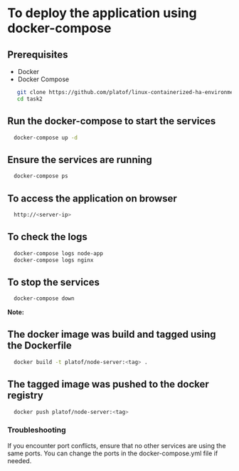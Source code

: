 # To deploy the application using docker-compose 

## Prerequisites

- Docker
- Docker Compose

```sh
   git clone https://github.com/platof/linux-containerized-ha-environment.git
   cd task2
```
## Run the docker-compose to start the services 
```bash
  docker-compose up -d 
```
## Ensure the services are running
```bash
  docker-compose ps
```
## To access the application on browser
```bash
  http://<server-ip>
```
## To check the logs
```bash
  docker-compose logs node-app
  docker-compose logs nginx

```
## To stop the services 
```bash
  docker-compose down 
```
**Note:**
## The docker image was build and tagged  using the Dockerfile
```bash
  docker build -t platof/node-server:<tag> .
```
## The tagged image was pushed to the docker registry
```bash
  docker push platof/node-server:<tag>
```
### Troubleshooting
If you encounter port conflicts, ensure that no other services are using the same ports. You can change the ports in the docker-compose.yml file if needed.
